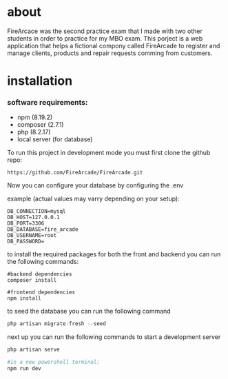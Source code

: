 # about
FireArcace was the second practice exam that I made with two other students in order to practice for my MBO exam.
This porject is a web application that helps a fictional compony called FireArcade to register and manage clients, products and repair requests comming from customers.

# installation

### software requirements:
- npm (8.19.2)
- composer (2.7.1)
- php (8.2.17)
- local server (for database)

To run this project in development mode you must first clone the github repo: 

`https://github.com/FireArcade/FireArcade.git `

Now you can configure your database by configuring the .env

example (actual values may varry depending on your setup):
```dotenv
DB_CONNECTION=mysql
DB_HOST=127.0.0.1
DB_PORT=3306
DB_DATABASE=fire_arcade
DB_USERNAME=root
DB_PASSWORD=
```

to install the required packages for both the front and backend you can run the following commands: 

```
#backend dependencies
composer install

#frontend dependencies
npm install
```

to seed the database you can run the following command

```powershell
php artisan migrate:fresh --seed
```

next up you can run the following commands to start a development server

```powershell
php artisan serve

#in a new powershell terminal:
npm run dev

```
